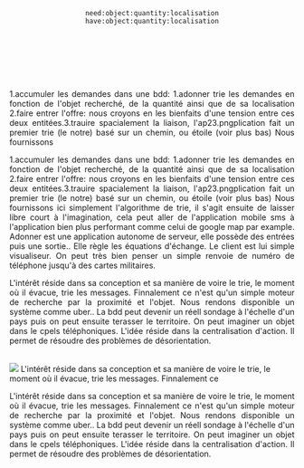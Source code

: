  <br><br><br><br>
 <p align="center">
<code>need:object:quantity:localisation</code><br>
<code>have:object:quantity:localisation</code>
 </p>
<br><br><br><br><br>

 <p align="justify">
1.accumuler les demandes dans une bdd: 1.adonner trie les demandes en fonction de l'objet recherché, de la quantité ainsi que de sa localisation 2.faire entrer l'offre: nous croyons en les bienfaits d'une tension entre ces deux entitées.3.trauire spacialement la liaison, l'ap23.pngplication fait un premier trie (le notre) basé sur un chemin, ou étoile (voir plus bas) Nous fournissons </p>

 <p align="justify">
1.accumuler les demandes dans une bdd: 1.adonner trie les demandes en fonction de l'objet recherché, de la quantité ainsi que de sa localisation 2.faire entrer l'offre: nous croyons en les bienfaits d'une tension entre ces deux entitées.3.trauire spacialement la liaison, l'ap23.pngplication fait un premier trie (le notre) basé sur un chemin, ou étoile (voir plus bas) Nous fournissons ici simplement l'algorithme de trie, il s'agit ensuite de laisser libre court à l'imagination, cela peut aller de l'application mobile sms à l'application bien plus performant comme celui de google map par example. Adonner est une application autonome de serveur, elle possède des entrées puis une sortie.. Elle règle les équations d'échange. Le client est lui simple visualiseur. On peut très bien penser un simple renvoie de numéro de téléphone jusqu'à des cartes militaires.
</p>

 <p align="justify"> L'intérêt réside dans sa conception et sa manière de voire le trie, le moment où il évacue, trie les messages. Finnalement ce n'est qu'un simple moteur de recherche par la proximité et l'objet. Nous rendons disponible un système comme uber.. La bdd peut devenir un réell sondage à l'échelle d'un pays puis on peut ensuite terasser le territoire. On peut imaginer un objet dans le cpels téléphoniques. L'idée réside dans la centralisation d'action. Il permet de résoudre des problèmes de désorientation. </p> 
<br>
<img src="example/square.png">
L'intérêt réside dans sa conception et sa manière de voire le trie, le moment où il évacue, trie les messages. Finnalement ce 
 <br>

  <p align="justify"> L'intérêt réside dans sa conception et sa manière de voire le trie, le moment où il évacue, trie les messages. Finnalement ce n'est qu'un simple moteur de recherche par la proximité et l'objet. Nous rendons disponible un système comme uber.. La bdd peut devenir un réell sondage à l'échelle d'un pays puis on peut ensuite terasser le territoire. On peut imaginer un objet dans le cpels téléphoniques. L'idée réside dans la centralisation d'action. Il permet de résoudre des problèmes de désorientation. </p> 



